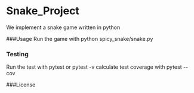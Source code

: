 # Snake_Project
We implement a snake game written in python

###Usage
Run the game with 
    python spicy_snake/snake.py

### Testing
Run the test with
    pytest 
    or 
    pytest -v
calculate test coverage with
    pytest --cov


###License

